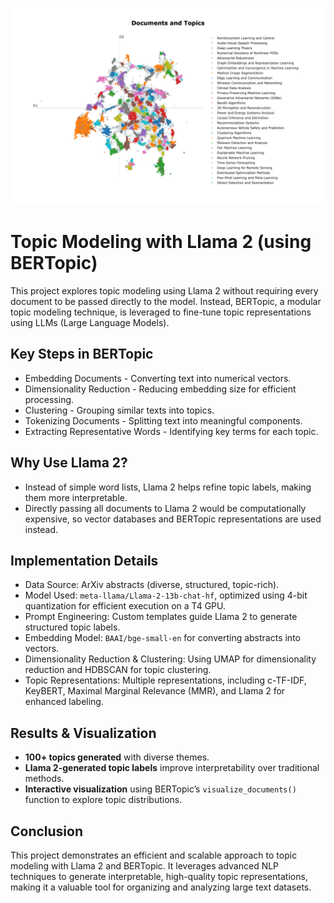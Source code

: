 ![image alt](https://github.com/D-ote/TopicModellingLlama2/blob/main/topics.png)

# Topic Modeling with Llama 2 (using BERTopic)
This project explores topic modeling using Llama 2 without requiring every document to be passed directly to the model. Instead, BERTopic, a modular topic modeling technique, is leveraged to fine-tune topic representations using LLMs (Large Language Models).

## Key Steps in BERTopic
- Embedding Documents - Converting text into numerical vectors.
- Dimensionality Reduction - Reducing embedding size for efficient processing.
- Clustering - Grouping similar texts into topics.
- Tokenizing Documents - Splitting text into meaningful components.
- Extracting Representative Words - Identifying key terms for each topic.

## Why Use Llama 2?
- Instead of simple word lists, Llama 2 helps refine topic labels, making them more interpretable.
- Directly passing all documents to Llama 2 would be computationally expensive, so vector databases and BERTopic representations are used instead.

## Implementation Details
- Data Source: ArXiv abstracts (diverse, structured, topic-rich).
- Model Used: `meta-llama/Llama-2-13b-chat-hf`, optimized using 4-bit quantization for efficient execution on a T4 GPU.
- Prompt Engineering: Custom templates guide Llama 2 to generate structured topic labels.
- Embedding Model: `BAAI/bge-small-en` for converting abstracts into vectors.
- Dimensionality Reduction & Clustering: Using UMAP for dimensionality reduction and HDBSCAN for topic clustering.
- Topic Representations: Multiple representations, including c-TF-IDF, KeyBERT, Maximal Marginal Relevance (MMR), and Llama 2 for enhanced labeling.

## Results & Visualization
- **100+ topics generated** with diverse themes.
- **Llama 2-generated topic labels** improve interpretability over traditional methods.
- **Interactive visualization** using BERTopic’s `visualize_documents()` function to explore topic distributions.

## Conclusion
This project demonstrates an efficient and scalable approach to topic modeling with Llama 2 and BERTopic. It leverages advanced NLP techniques to generate interpretable, high-quality topic representations, making it a valuable tool for organizing and analyzing large text datasets.








